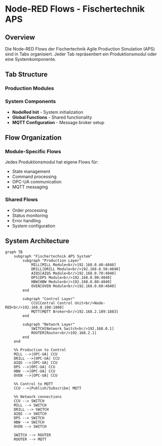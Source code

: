 # Node-RED Flows - Fischertechnik APS

## Overview

Die Node-RED Flows der Fischertechnik Agile Production Simulation (APS) sind in Tabs organisiert.
Jeder Tab repräsentiert ein Produktionsmodul oder eine Systemkomponente.

## Tab Structure

### Production Modules

### System Components

- **NodeRed Init** - System initialization
- **Global Functions** - Shared functionality
- **MQTT Configuration** - Message broker setup

## Flow Organization

### Module-Specific Flows

Jedes Produktionsmodul hat eigene Flows für:
- State management
- Command processing
- OPC-UA communication
- MQTT messaging

### Shared Flows

- Order processing
- Status monitoring
- Error handling
- System configuration

## System Architecture

```mermaid
graph TB
    subgraph "Fischertechnik APS System"
        subgraph "Production Layer"
            MILL[MILL Module<br/>192.168.0.40:4840]
            DRILL[DRILL Module<br/>192.168.0.50:4840]
            AIQS[AIQS Module<br/>192.168.0.70:4840]
            DPS[DPS Module<br/>192.168.0.90:4840]
            HBW[HBW Module<br/>192.168.0.80:4840]
            OVEN[OVEN Module<br/>192.168.0.60:4840]
        end

        subgraph "Control Layer"
            CCU[Central Control Unit<br/>Node-RED<br/>192.168.0.100:1880]
            MQTT[MQTT Broker<br/>192.168.2.189:1883]
        end

        subgraph "Network Layer"
            SWITCH[Network Switch<br/>192.168.0.1]
            ROUTER[Router<br/>192.168.2.1]
        end
    end

    %% Production to Control
    MILL -->|OPC-UA| CCU
    DRILL -->|OPC-UA| CCU
    AIQS -->|OPC-UA| CCU
    DPS -->|OPC-UA| CCU
    HBW -->|OPC-UA| CCU
    OVEN -->|OPC-UA| CCU

    %% Control to MQTT
    CCU -->|Publish/Subscribe| MQTT

    %% Network connections
    CCU --> SWITCH
    MILL --> SWITCH
    DRILL --> SWITCH
    AIQS --> SWITCH
    DPS --> SWITCH
    HBW --> SWITCH
    OVEN --> SWITCH

    SWITCH --> ROUTER
    ROUTER --> MQTT
```

